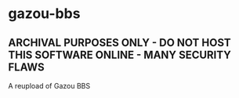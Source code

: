 # gazou-bbs
## ARCHIVAL PURPOSES ONLY - DO NOT HOST THIS SOFTWARE ONLINE - MANY SECURITY FLAWS

 A reupload of Gazou BBS
